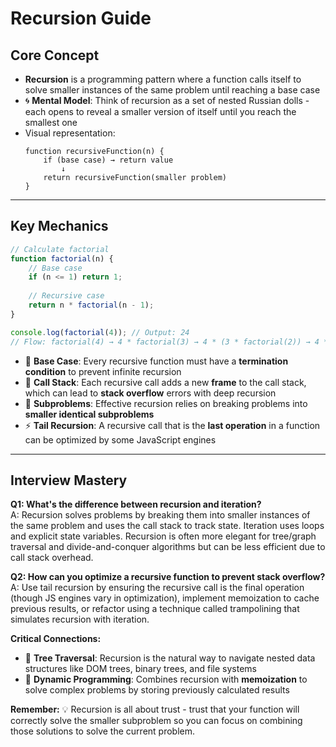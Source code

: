 # Recursion Guide

## Core Concept
- **Recursion** is a programming pattern where a function calls itself to solve smaller instances of the same problem until reaching a base case
- 🌀 **Mental Model**: Think of recursion as a set of nested Russian dolls - each opens to reveal a smaller version of itself until you reach the smallest one
- Visual representation:
  ```
  function recursiveFunction(n) {
      if (base case) → return value
          ↓
      return recursiveFunction(smaller problem)
  }
  ```

---

## Key Mechanics 
```javascript
// Calculate factorial
function factorial(n) {
    // Base case
    if (n <= 1) return 1;
    
    // Recursive case
    return n * factorial(n - 1);
}

console.log(factorial(4)); // Output: 24
// Flow: factorial(4) → 4 * factorial(3) → 4 * (3 * factorial(2)) → 4 * (3 * (2 * factorial(1))) → 4 * 3 * 2 * 1 = 24
```

- 🛑 **Base Case**: Every recursive function must have a **termination condition** to prevent infinite recursion
- 🔄 **Call Stack**: Each recursive call adds a new **frame** to the call stack, which can lead to **stack overflow** errors with deep recursion
- 🧩 **Subproblems**: Effective recursion relies on breaking problems into **smaller identical subproblems**
- ⚡ **Tail Recursion**: A recursive call that is the **last operation** in a function can be optimized by some JavaScript engines

---

## Interview Mastery 

**Q1: What's the difference between recursion and iteration?**  
A: Recursion solves problems by breaking them into smaller instances of the same problem and uses the call stack to track state. Iteration uses loops and explicit state variables. Recursion is often more elegant for tree/graph traversal and divide-and-conquer algorithms but can be less efficient due to call stack overhead.

**Q2: How can you optimize a recursive function to prevent stack overflow?**  
A: Use tail recursion by ensuring the recursive call is the final operation (though JS engines vary in optimization), implement memoization to cache previous results, or refactor using a technique called trampolining that simulates recursion with iteration.

**Critical Connections:**
- 🌲 **Tree Traversal**: Recursion is the natural way to navigate nested data structures like DOM trees, binary trees, and file systems
- 💾 **Dynamic Programming**: Combines recursion with **memoization** to solve complex problems by storing previously calculated results

**Remember:** 💡 Recursion is all about trust - trust that your function will correctly solve the smaller subproblem so you can focus on combining those solutions to solve the current problem.
